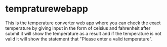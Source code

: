 # tempraturewebapp
This is the temperature converter web app where you can check the exact temperature by giving input in the form of celsius and fahrenheit after submit it will show the temperature as a result and if the temperature is not valid it will show the statement that "Please enter a valid temperature".
